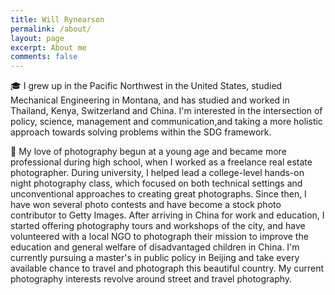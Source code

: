 ```yaml
---
title: Will Rynearson
permalink: /about/
layout: page
excerpt: About me
comments: false
---
```


🎓 I grew up in the Pacific Northwest in the United States, studied Mechanical Engineering in Montana, and has studied and worked in Thailand, Kenya, Switzerland and China. I'm interested in the intersection of policy, science, management and communication,and taking a more holistic approach towards solving problems within the SDG framework.

📸 My love of photography begun at a young age and became more professional during high school, when I worked as a freelance real estate photographer. During university, I helped lead a college-level hands-on night photography class, which focused on both technical settings and unconventional approaches to creating great photographs. Since then, I have won several photo contests and have become a stock photo contributor to Getty Images. After arriving in China for work and education, I started offering photography tours and workshops of the city, and have volunteered with a local NGO to photograph their mission to improve the education and general welfare of disadvantaged children in China. I'm currently pursuing a master's in public policy in Beijing and take every available chance to travel and photograph this beautiful country. My current photography interests revolve around street and travel photography.